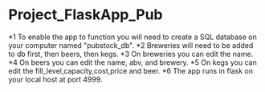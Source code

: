 # Project_FlaskApp_Pub

*1 To enable the app to function you will need to create a SQL database on your computer named "pubstock_db".
*2 Breweries will need to be added to db first, then beers, then kegs.
*3 On breweries you can edit the name.
*4 On beers you can edit the name, abv, and brewery.
*5 On kegs you can edit the fill_level,capacity,cost,price and beer.
*6 The app runs in flask on your local host at port 4999.
